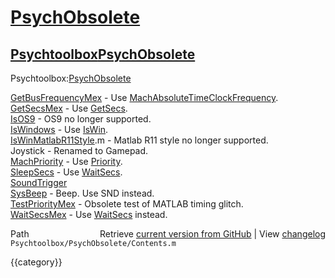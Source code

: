 # [PsychObsolete](PsychObsolete)
## [Psychtoolbox](Psychtoolbox)[PsychObsolete](PsychObsolete)

  
 Psychtoolbox:[PsychObsolete](PsychObsolete)  
  
  
[GetBusFrequencyMex](GetBusFrequencyMex)    - Use [MachAbsoluteTimeClockFrequency](MachAbsoluteTimeClockFrequency).   
[GetSecsMex](GetSecsMex)            - Use [GetSecs](GetSecs).  
[IsOS9](IsOS9)                 - OS9 no longer supported.  
[IsWindows](IsWindows)             - Use [IsWin](IsWin).  
[IsWinMatlabR11Style](IsWinMatlabR11Style).m - Matlab R11 style no longer supported.  
Joystick              - Renamed to Gamepad.  
[MachPriority](MachPriority)          - Use [Priority](Priority).  
[SleepSecs](SleepSecs)             - Use [WaitSecs](WaitSecs).  
[SoundTrigger](SoundTrigger)  
[SysBeep](SysBeep)               - Beep.  Use SND instead.  
[TestPriorityMex](TestPriorityMex)       - Obsolete test of MATLAB timing glitch.       
[WaitSecsMex](WaitSecsMex)           - Use [WaitSecs](WaitSecs) instead.  




<div class="code_header" style="text-align:right;">
  <span style="float:left;">Path&nbsp;&nbsp;</span> <span class="counter">Retrieve <a href=
  "https://raw.github.com/Psychtoolbox-3/Psychtoolbox-3/beta/Psychtoolbox/PsychObsolete/Contents.m">current version from GitHub</a> | View <a href=
  "https://github.com/Psychtoolbox-3/Psychtoolbox-3/commits/beta/Psychtoolbox/PsychObsolete/Contents.m">changelog</a></span>
</div>
<div class="code">
  <code>Psychtoolbox/PsychObsolete/Contents.m</code>
</div>

{{category}}